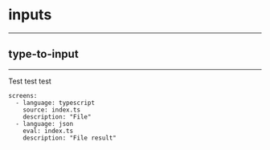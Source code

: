 # inputs
---

## type-to-input
---

Test test test

```screens
screens:
  - language: typescript
    source: index.ts
    description: "File"
  - language: json
    eval: index.ts
    description: "File result"
```
